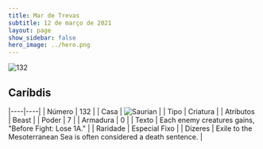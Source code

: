 ```yaml
---
title: Mar de Trevas
subtitle: 12 de março de 2021
layout: page
show_sidebar: false
hero_image: ../hero.png
---
```


![132](https://cdn.keyforgegame.com/media/card_front/pt/496_132_GWC5F4XX5CM2_pt.png)

## Caríbdis

|----|----|
| Número | 132 |
| Casa | ![Saurian](https://archonarcana.com/images/thumb/9/9e/Saurian_P.png/22px-Saurian_P.png "Sauro") |
| Tipo | Criatura |
| Atributos | Beast |
| Poder | 7 |
| Armadura | 0 |
| Texto | Each enemy creatures gains, "Before Fight: Lose 1A." |
| Raridade | Especial Fixo |
| Dizeres | Exile to the Mesoterranean Sea is often considered a death sentence. |
